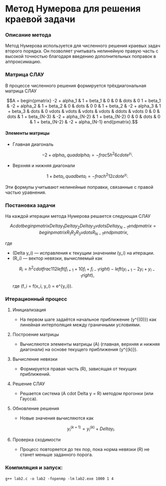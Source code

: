 # Метод Нумерова для решения краевой задачи

### Описание метода

Метод Нумерова используется для численного решения краевых задач второго порядка. Он позволяет учитывать нелинейную правую часть с высокой точностью благодаря введению дополнительных поправок в аппроксимацию.

### Матрица СЛАУ

В процессе численного решения формируется трёхдиагональная матрица СЛАУ

```math
A =
begin{pmatrix}
-2 + alpha_1 & 1 + beta_1 & 0 & 0 & dots & 0 
1 + beta_1 & -2 + alpha_2 & 1 + beta_2 & 0 & dots & 0 
0 & 1 + beta_2 & -2 + alpha_3 & 1 + beta_3 & dots & 0 
vdots & vdots & vdots & vdots & ddots & vdots 
0 & 0 & dots & 1 + beta_{N-3} & -2 + alpha_{N-2} & 1 + beta_{N-2} 
0 & 0 & dots & 0 & 1 + beta_{N-2} & -2 + alpha_{N-1}
end{pmatrix}.
```

#### Элементы матрицы
- Главная диагональ
  ```math
  -2 + alpha_i, quad alpha_i = -frac{5h^2}{6} cdot e^{y_i}.
  ```
- Верхняя и нижняя диагонали
  ```math
  1 + beta_i, quad beta_i = -frac{h^2}{12} cdot e^{y_i}.
  ```

Эти формулы учитывают нелинейные поправки, связанные с правой частью уравнения.

### Постановка задачи

На каждой итерации метода Нумерова решается следующая СЛАУ

```math
A cdot begin{pmatrix}
Delta y_1 
Delta y_2 
Delta y_3 
vdots 
Delta y_{N-1}
end{pmatrix} =
begin{pmatrix}
R_1 
R_2 
R_3 
vdots 
R_{N-1}
end{pmatrix},
```

где
- (Delta y_i) — исправления к текущим значениям (y_i) на итерации.
- (R_i) — вектор невязки, вычисляемый как
  ```math
  R_i = h^2 cdot frac{1}{12} left(f_{i+1} + 10f_i + f_{i-1}right) - left(y_{i+1} - 2y_i + y_{i-1}right),
  ```
  где (f_i = f(x_i, y_i) = e^{y_i}).

### Итерационный процесс

1. Инициализация
   - На первом шаге задаётся начальное приближение (y^{(0)}) как линейная интерполяция между граничными условиями.

2. Построение матрицы
   - Вычисляются элементы матрицы (A) (главная, верхняя и нижняя диагонали) на основе текущего приближения (y^{(k)}).

3. Вычисление невязки
   - Формируется правая часть (R), зависящая от текущих приближений.

4. Решение СЛАУ
   - Решается система (A cdot Delta y = R) методом прогонки (или Гаусса).

5. Обновление решения
   - Новые значения вычисляются как
     ```math
     y_i^{(k+1)} = y_i^{(k)} + Delta y_i.
     ```

6. Проверка сходимости
   - Процесс повторяется до тех пор, пока норма невязки (R) не станет меньше заданного порога.


### Компиляция и запуск:
`g++ lab2.c -o lab2 -fopenmp -lm`
`lab2.exe 1000 1 4`

